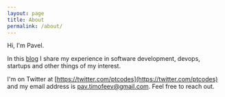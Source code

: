 ```yaml
---
layout: page
title: About
permalink: /about/
---
```


Hi, I'm Pavel.

In this [blog](/) I share my experience in software development, devops, startups and other things of my interest.

I'm on Twitter at [https://twitter.com/ptcodes](https://twitter.com/ptcodes) and my email address is pav.timofeev@gmail.com. Feel free to reach out.


